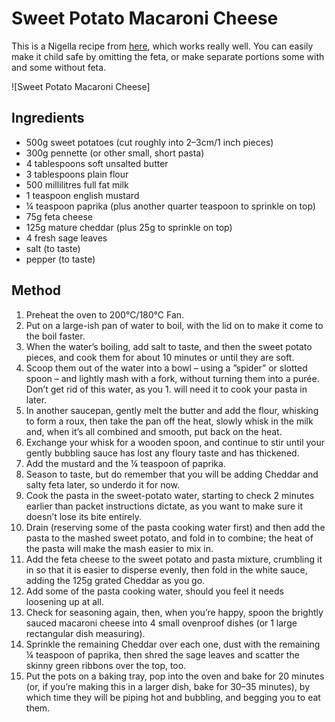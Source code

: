 # Sweet Potato Macaroni Cheese # 

This is a Nigella recipe from [here](https://www.nigella.com/recipes/sweet-potato-macaroni-cheese), which works really well. You can easily make it child safe by omitting the feta, or make separate portions some with and some without feta.

![Sweet Potato Macaroni Cheese]

## Ingredients ## 

- 500g sweet potatoes (cut roughly into 2–3cm/1 inch pieces)
- 300g pennette (or other small, short pasta)
- 4 tablespoons soft unsalted butter
- 3 tablespoons plain flour
- 500 millilitres full fat milk
- 1 teaspoon english mustard
- ¼ teaspoon paprika (plus another quarter teaspoon to sprinkle on top)
- 75g feta cheese
- 125g mature cheddar (plus 25g to sprinkle on top)
- 4 fresh sage leaves
- salt (to taste)
- pepper (to taste)

## Method ## 

1. Preheat the oven to 200°C/180°C Fan.
1. Put on a large-ish pan of water to boil, with the lid on to make it come to the boil faster.
1. When the water’s boiling, add salt to taste, and then the sweet potato pieces, and cook them for about 10 minutes or until they are soft.
1. Scoop them out of the water into a bowl – using a ”spider” or slotted spoon – and lightly mash with a fork, without turning them into a purée. Don’t get rid of this water, as you 1. will need it to cook your pasta in later.
1. In another saucepan, gently melt the butter and add the flour, whisking to form a roux, then take the pan off the heat, slowly whisk in the milk and, when it’s all combined and smooth, put back on the heat.
1. Exchange your whisk for a wooden spoon, and continue to stir until your gently bubbling sauce has lost any floury taste and has thickened.
1. Add the mustard and the ¼ teaspoon of paprika.
1. Season to taste, but do remember that you will be adding Cheddar and salty feta later, so underdo it for now.
1. Cook the pasta in the sweet-potato water, starting to check 2 minutes earlier than packet instructions dictate, as you want to make sure it doesn’t lose its bite entirely.
1. Drain (reserving some of the pasta cooking water first) and then add the pasta to the mashed sweet potato, and fold in to combine; the heat of the pasta will make the mash easier to mix in.
1. Add the feta cheese to the sweet potato and pasta mixture, crumbling it in so that it is easier to disperse evenly, then fold in the white sauce, adding the 125g grated Cheddar as you go.
1. Add some of the pasta cooking water, should you feel it needs loosening up at all.
1. Check for seasoning again, then, when you’re happy, spoon the brightly sauced macaroni cheese into 4 small ovenproof dishes (or 1 large rectangular dish measuring).
1. Sprinkle the remaining Cheddar over each one, dust with the remaining ¼ teaspoon of paprika, then shred the sage leaves and scatter the skinny green ribbons over the top, too.
1. Put the pots on a baking tray, pop into the oven and bake for 20 minutes (or, if you’re making this in a larger dish, bake for 30–35 minutes), by which time they will be piping hot and bubbling, and begging you to eat them.
